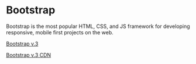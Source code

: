 # Bootstrap
Bootstrap is the most popular HTML, CSS, and JS framework for 
developing responsive, mobile first projects on the web.

[Bootstrap v.3](https://getbootstrap.com/docs/3.3/)

[Bootstrap v.3 CDN](https://getbootstrap.com/docs/3.3/getting-started/#download)